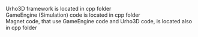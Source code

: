 Urho3D framework is located in cpp folder <br />
GameEngine (Simulation) code is located in cpp folder <br />
Magnet code, that use GameEngine code and Urho3D code, is located also in cpp folder <br />
